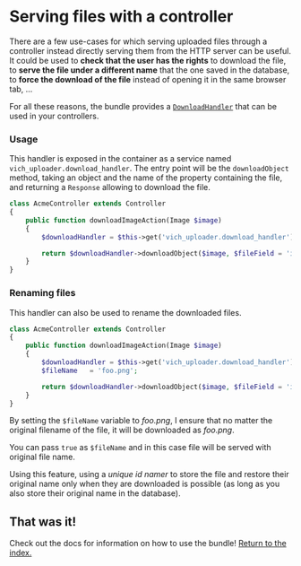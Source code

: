 Serving files with a controller
===============================

There are a few use-cases for which serving uploaded files through a controller
instead directly serving them from the HTTP server can be useful. It could be
used to **check that the user has the rights** to download the file, to **serve the
file under a different name** that the one saved in the database, to **force the
download of the file** instead of opening it in the same browser tab, …

For all these reasons, the bundle provides a [`DownloadHandler`](https://github.com/dustin10/VichUploaderBundle/blob/master/Handler/DownloadHandler.php)
that can be used in your controllers.

### Usage

This handler is exposed in the container as a service named `vich_uploader.download_handler`.
The entry point will be the `downloadObject` method, taking an object and the
name of the property containing the file, and returning a `Response` allowing to
download the file.

```php
class AcmeController extends Controller
{
    public function downloadImageAction(Image $image)
    {
        $downloadHandler = $this->get('vich_uploader.download_handler');

        return $downloadHandler->downloadObject($image, $fileField = 'imageFile');
    }
}
```

### Renaming files

This handler can also be used to rename the downloaded files.

```php
class AcmeController extends Controller
{
    public function downloadImageAction(Image $image)
    {
        $downloadHandler = $this->get('vich_uploader.download_handler');
        $fileName   = 'foo.png';

        return $downloadHandler->downloadObject($image, $fileField = 'imageFile', $objectClass = null, $fileName);
    }
}
```

By setting the `$fileName` variable to *foo.png*, I ensure that no matter
the original filename of the file, it will be downloaded as *foo.png*.

You can pass `true` as `$fileName` and in this case file will be served with original file name.

Using this feature, using a *unique id namer* to store the file and restore
their original name only when they are downloaded is possible (as long as you
also store their original name in the database).

## That was it!

Check out the docs for information on how to use the bundle! [Return to the
index.](../index.md)
